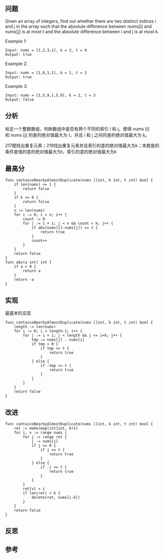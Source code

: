 ## 问题
Given an array of integers, find out whether there are two distinct indices i and j in the array such that the absolute difference between nums[i] and nums[j] is at most t and the absolute difference between i and j is at most k.

Example 1:
```
Input: nums = [1,2,3,1], k = 3, t = 0
Output: true
```

Example 2:
```
Input: nums = [1,0,1,1], k = 1, t = 2
Output: true
```

Example 3:
```
Input: nums = [1,5,9,1,5,9], k = 2, t = 3
Output: false
```

## 分析
给定一个整数数组，判断数组中是否有两个不同的索引 i 和 j，使得 nums [i] 和 nums [j] 的差的绝对值最大为 t，并且 i 和 j 之间的差的绝对值最大为 ķ。

217题找出重复元素；219找出重复元素并且索引的差的绝对值最大为k；本题是的条件是值的差的绝对值最大为t，索引的差的绝对值最大为k

## 最高分
```golang
func containsNearbyAlmostDuplicate(nums []int, k int, t int) bool {
	if len(nums) <= 1 {
		return false
	}
	if k <= 0 {
		return false
	}
	n := len(nums)
	for i := 0; i < n; i++ {
		count := 0
		for j := i + 1; j < n && count < k; j++ {
			if abs(nums[i]-nums[j]) <= t {
				return true
			}
			count++
		}
	}
	return false
}
func abs(a int) int {
	if a > 0 {
		return a
	}
	return -a
}
```

## 实现
最基本的实现
```golang
func containsNearbyAlmostDuplicate(nums []int, k int, t int) bool {
	length := len(nums)
	for i := 0; i < length-1; i++ {
		for j := i + 1; j < length && j <= i+k; j++ {
			tmp := nums[j] - nums[i]
			if tmp > 0 { 
			    if tmp <= t {
				    return true
				}
			} else {
			    if -tmp <= t {
				    return true
				}
			}
		}
	}
	return false
}
```

## 改进
```golang
func containsNearbyAlmostDuplicate(nums []int, k int, t int) bool {
	ret := make(map[int]int, k+1)
	for i, v := range nums {
		for j := range ret {
			j -= nums[i]
			if j >= 0 {
				if j <= t {
					return true
				}
			} else {
				if -j <= t {
					return true
				}
			}
		}
		ret[v] = i
		if len(ret) > k {
			delete(ret, nums[i-k])
		}
	}
	return false
}
```

## 反思

## 参考